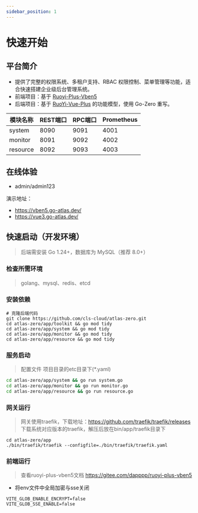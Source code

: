 ```yaml
---
sidebar_position: 1
---
```


# 快速开始

## 平台简介
+ 提供了完整的权限系统、多租户支持、RBAC 权限控制、菜单管理等功能，适合快速搭建企业级后台管理系统。
+ 前端项目：基于 [Ruoyi-Plus-Vben5](https://gitee.com/dapppp/ruoyi-plus-vben5.git)
+ 后端项目：基于 [RuoYi-Vue-Plus](https://gitee.com/dromara/RuoYi-Vue-Plus.git) 的功能模型，使用 Go-Zero 重写。

| 模块名称     | REST端口 | RPC端口 | Prometheus |
|----------|--------|-------|------------|
| system   | 8090   | 9091  | 4001       |
| monitor  | 8091   | 9092  | 4002       |
| resource | 8092   | 9093  | 4003       |

## 在线体验
- admin/admin123

演示地址：
+ https://vben5.go-atlas.dev/
+ https://vue3.go-atlas.dev/

## 快速启动（开发环境）
> 后端需安装 Go 1.24+，数据库为 MySQL（推荐 8.0+）

### 检查所需环境
> golang、mysql、redis、etcd

### 安装依赖
```shell
# 克隆后端代码
git clone https://github.com/cls-cloud/atlas-zero.git
cd atlas-zero/app/toolkit && go mod tidy
cd atlas-zero/app/system && go mod tidy
cd atlas-zero/app/monitor && go mod tidy
cd atlas-zero/app/resource && go mod tidy
```

### 服务启动
> 配置文件 项目目录的etc目录下(*.yaml) 
```bash
cd atlas-zero/app/system && go run system.go
cd atlas-zero/app/monitor && go run monitor.go
cd atlas-zero/app/resource && go run resource.go
```

### 网关运行
> 网关使用traefik，下载地址：https://github.com/traefik/traefik/releases
> 下载系统对应版本的traefik，解压后放在bin/app/traefik目录下
```shell
cd atlas-zero/app
./bin/traefik/traefik --configfile=./bin/traefik/traefik.yaml
```

### 前端运行
> 查看ruoyi-plus-vben5文档 https://gitee.com/dapppp/ruoyi-plus-vben5
+ 将env文件中全局加密与sse关闭
```.dotenv
VITE_GLOB_ENABLE_ENCRYPT=false
VITE_GLOB_SSE_ENABLE=false
```